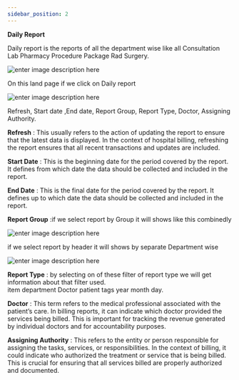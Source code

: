 ```yaml
---
sidebar_position: 2
---
```




**Daily Report**

Daily report is the reports of all the department wise like all Consultation
Lab Pharmacy Procedure Package Rad Surgery.

![enter image description
here](https://res.cloudinary.com/teleopdassets/image/upload/v1717742139/Screenshot_2024-06-07_120504_zsz20q.png)

On this land page if we click on Daily report

![enter image description
here](https://res.cloudinary.com/teleopdassets/image/upload/v1717742404/Screenshot_2024-06-07_120921_ex6a3p.png)

Refresh, Start date ,End date, Report Group, Report Type, Doctor, Assigning
Authority.

**Refresh** : This usually refers to the action of updating the report to
ensure that the latest data is displayed. In the context of hospital billing,
refreshing the report ensures that all recent transactions and updates are
included.

**Start Date** : This is the beginning date for the period covered by the
report. It defines from which date the data should be collected and included
in the report.

**End Date** : This is the final date for the period covered by the report. It
defines up to which date the data should be collected and included in the
report.

**Report Group** :if we select report by Group it will shows like this
combinedly

![enter image description
here](https://res.cloudinary.com/teleopdassets/image/upload/v1717751149/Screenshot_2024-06-07_143425_ruh2la.png)

if we select report by header it will shows by separate Department wise

![enter image description
here](https://res.cloudinary.com/teleopdassets/image/upload/v1717751235/Screenshot_2024-06-07_143440_atfo3r.png)

**Report Type** : by selecting on of these filter of report type we will get
information about that filter used.  
item department Doctor patient tags year month day.

**Doctor** : This term refers to the medical professional associated with the
patient’s care. In billing reports, it can indicate which doctor provided the
services being billed. This is important for tracking the revenue generated by
individual doctors and for accountability purposes.

**Assigning Authority** : This refers to the entity or person responsible for
assigning the tasks, services, or responsibilities. In the context of billing,
it could indicate who authorized the treatment or service that is being
billed. This is crucial for ensuring that all services billed are properly
authorized and documented.
